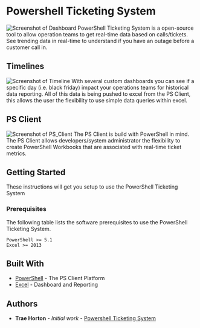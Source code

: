 # Powershell Ticketing System
![Screenshot of Dashboard](https://i.imgur.com/Z23tPOo.png)
PowerShell Ticketing System is a open-source tool to allow operation 
teams to get real-time data based on calls/tickets.
See trending data in real-time to understand if you have an 
outage before a customer call in.

## Timelines
![Screenshot of Timeline](https://i.imgur.com/oqMZo3w.png)
With several custom dashboards you can see if a specific day (i.e. black friday) 
impact your operations teams for historical data reporting. All of this data is 
being pushed to excel from the PS Client, this allows the user the flexibility 
to use simple data queries within excel.

## PS Client
![Screenshot of PS_Client](https://i.imgur.com/mIfAAon.png)
The PS Client is build with PowerShell in mind. The PS Client allows developers/system administrator the flexibility to create PowerShell Workbooks that are associated with real-time ticket metrics.

## Getting Started

These instructions will get you setup to use the PowerShell Ticketing System

### Prerequisites

The following table lists the software prerequisites to use the PowerShell Ticketing System.

```
PowerShell >= 5.1
Excel >= 2013
```

## Built With

* [PowerShell](https://docs.microsoft.com/en-us/powershell/scripting/overview?view=powershell-6) - The PS Client Platform
* [Excel](https://en.wikipedia.org/wiki/Microsoft_Excel) - Dashboard and Reporting

## Authors

* **Trae Horton** - *Initial work* - [Powershell Ticketing System](https://github.com/sorsnce/powershell-ticketing-system)
